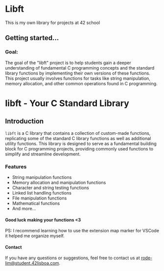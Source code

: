 # Libft
This is my own library for projects at 42 school

## Getting started...

### Goal:

The goal of the "libft" project is to help students gain a deeper understanding of fundamental C programming concepts and the standard library functions by implementing their own versions of these functions. This project usually involves functions for tasks like string manipulation, memory allocation, and other common operations found in C programming.

# libft - Your C Standard Library

## Introduction

`libft` is a C library that contains a collection of custom-made functions, replicating some of the standard C library functions as well as additional utility functions. This library is designed to serve as a fundamental building block for C programming projects, providing commonly used functions to simplify and streamline development.

### Features

- String manipulation functions
- Memory allocation and manipulation functions
- Character and string testing functions
- Linked list handling functions
- File manipulation functions
- Mathematical functions
- And more...

#### Good luck making your functions <3
PS: I recommend learning how to use the extension map marker for VSCode it helped me organize myself.

#### Contact
If you have any questions or suggestions, feel free to contact us at rode-lim@student.42lisboa.com.

